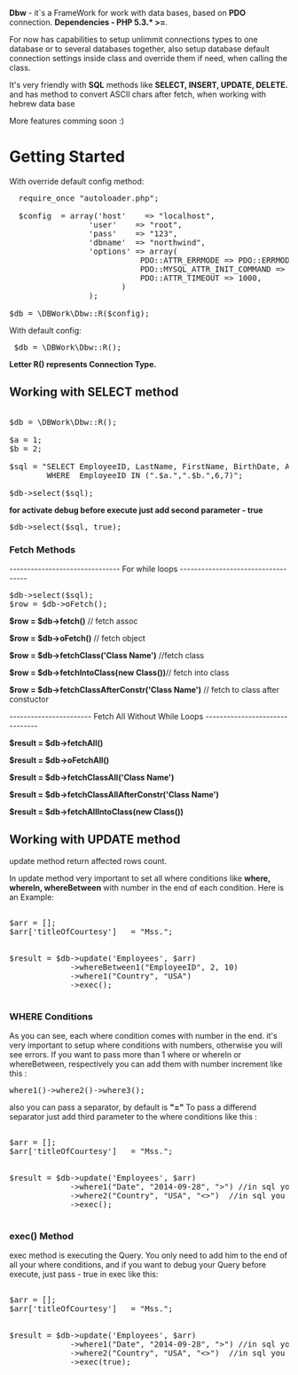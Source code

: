 <strong>Dbw</strong> - it`s a FrameWork for work with data bases, based on <strong>PDO</strong> connection.
<strong>Dependencies - PHP 5.3.* >=</strong>.

For now has capabilities to setup unlimmit connections types to one database or to several databases together, also 
setup database default connection settings inside class and override them if need, when calling the class.  

 It's very friendly with <strong>SQL</strong> methods like <strong>SELECT, INSERT, UPDATE, DELETE.</strong> and has method to convert ASCII chars after fetch, when working with hebrew data base

More features comming soon :)

<div style="align:center;font-weight:bold;"><h1>Getting Started</h1></div>

With override default config method:

<pre>
  require_once "autoloader.php";
  
  $config  = array('host'    => "localhost",
                 'user'    => "root",
                 'pass'    => "123",
                 'dbname'  => "northwind",
                 'options' => array(
                            PDO::ATTR_ERRMODE => PDO::ERRMODE_EXCEPTION,
                            PDO::MYSQL_ATTR_INIT_COMMAND => "SET NAMES utf8",
                            PDO::ATTR_TIMEOUT => 1000,
                        )
                 );

$db = \DBWork\Dbw::R($config);
</pre>

With default config: 
<pre>
 $db = \DBWork\Dbw::R();
</pre>


<strong>Letter R() represents Connection Type.</strong>


<h2>Working with SELECT method</h2>

<pre>

$db = \DBWork\Dbw::R();

$a = 1;
$b = 2;

$sql = "SELECT EmployeeID, LastName, FirstName, BirthDate, Address, City, Region FROM `Employees` 
        WHERE  EmployeeID IN (".$a.",".$b.",6,7)";

$db->select($sql);
</pre>

<strong>for activate debug before execute just add second parameter - true</strong>

<pre>
$db->select($sql, true);
</pre>


<h3>Fetch Methods </h3>

------------------------------- For while loops -----------------------------------

<pre>
$db->select($sql);
$row = $db->oFetch();
</pre>


<strong>$row = $db->fetch()</strong> // fetch assoc

<strong>$row = $db->oFetch()</strong> // fetch object

<strong>$row = $db->fetchClass('Class Name')</strong> //fetch class

<strong>$row = $db->fetchIntoClass(new Class())</strong>// fetch into class

<strong>$row = $db->fetchClassAfterConstr('Class Name')</strong> // fetch to class after constuctor


----------------------- Fetch All Without While Loops -------------------------------

<strong>$result = $db->fetchAll()</strong>

<strong>$result = $db->oFetchAll()</strong>

<strong>$result = $db->fetchClassAll('Class Name')</strong>

<strong>$result = $db->fetchClassAllAfterConstr('Class Name')</strong>

<strong>$result = $db->fetchAllIntoClass(new Class())</strong>

<h2>Working with UPDATE method</h2>

update method return affected rows count.

In update method very important to set all where conditions like <b>where, whereIn, whereBetween</b> with number in the end of each condition. Here is an Example:

<pre>

$arr = [];
$arr['titleOfCourtesy']   = "Mss.";


$result = $db->update('Employees', $arr)
             ->whereBetween1("EmployeeID", 2, 10)
             ->where1("Country", "USA")
             ->exec();

</pre>


<h3> WHERE Conditions </h3>

As you can see, each where condition comes with number in the end.
it's very important to setup where conditions with numbers, otherwise you will see errors.
If you want to pass more than 1 where or whereIn or whereBetween, respectively you can add them with number increment like this :

<pre>
where1()->where2()->where3();
</pre>
also you can pass a separator, by default is <b>"="</b>
To pass a differend separator just add third parameter to the where conditions like this :

<pre>

$arr = [];
$arr['titleOfCourtesy']   = "Mss.";


$result = $db->update('Employees', $arr)
             ->where1("Date", "2014-09-28", ">") //in sql you will se this like : where date > "2014-09-28"
             ->where2("Country", "USA", "<>")  //in sql you will se this like : where Countery <> "USA"
             ->exec();

</pre>


<h3> exec() Method </h3> 

exec method is executing the Query.
You only need to add him to the end of all your where conditions, and if you want to debug your Query
before execute, just pass - true in exec like this: 


<pre>

$arr = [];
$arr['titleOfCourtesy']   = "Mss.";


$result = $db->update('Employees', $arr)
             ->where1("Date", "2014-09-28", ">") //in sql you will se this like : where date > "2014-09-28"
             ->where2("Country", "USA", "<>")  //in sql you will se this like : where Countery <> "USA"
             ->exec(true);

</pre>

